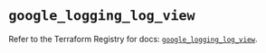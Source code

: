 # `google_logging_log_view`

Refer to the Terraform Registry for docs: [`google_logging_log_view`](https://registry.terraform.io/providers/hashicorp/google/6.48.0/docs/resources/logging_log_view).
